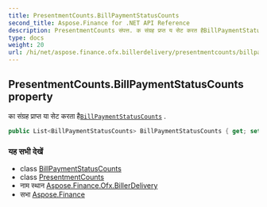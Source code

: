 ```yaml
---
title: PresentmentCounts.BillPaymentStatusCounts
second_title: Aspose.Finance for .NET API Reference
description: PresentmentCounts संपत्त. क संग्रह प्रप्त य सेट करत हैBillPaymentStatusCounts .
type: docs
weight: 20
url: /hi/net/aspose.finance.ofx.billerdelivery/presentmentcounts/billpaymentstatuscounts/
---
```

## PresentmentCounts.BillPaymentStatusCounts property

का संग्रह प्राप्त या सेट करता है[`BillPaymentStatusCounts`](../../billpaymentstatuscounts/) .

```csharp
public List<BillPaymentStatusCounts> BillPaymentStatusCounts { get; set; }
```

### यह सभी देखें

* class [BillPaymentStatusCounts](../../billpaymentstatuscounts/)
* class [PresentmentCounts](../)
* नाम स्थान [Aspose.Finance.Ofx.BillerDelivery](../../presentmentcounts/)
* सभा [Aspose.Finance](../../../)



